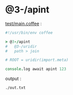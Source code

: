 [‼️]: ✏️README.mdt

# @3-/apint

[test/main.coffee](./test/main.coffee) :

```coffee
#!/usr/bin/env coffee

> @3-/apint
#   @3-/uridir
#   path > join

# ROOT = uridir(import.meta)

console.log await apint 123
```

output :

```
./out.txt
```
